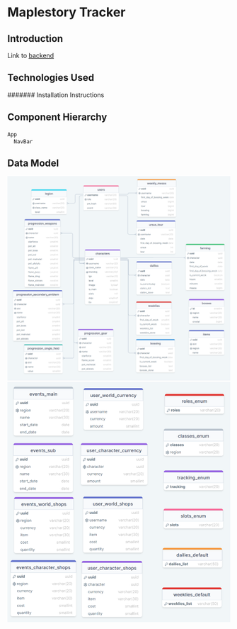 # Maplestory Tracker

## Introduction
Link to <a href="https://github.com/midorinom/maplestory_tracker_backend">backend</a>

## Technologies Used

####### Installation Instructions

## Component Hierarchy
```
App
  NavBar
```

## Data Model
<img src="/src/images/data_model_1.PNG" alt="Data Model 1" title="Data Model (1)">
<img src="/src/images/data_model_2.PNG" alt="Data Model 1" title="Data Model (2)">
